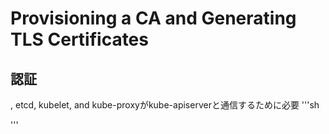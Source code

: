 # Provisioning a CA and Generating TLS Certificates

## 認証
, etcd, kubelet, and kube-proxyがkube-apiserverと通信するために必要
'''sh

'''